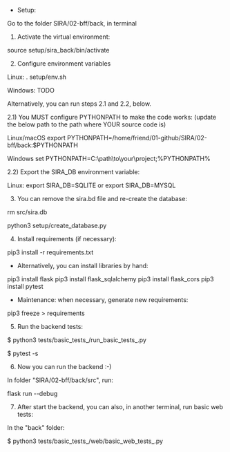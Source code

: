 * Setup:

Go to the folder SIRA/02-bff/back, in terminal

1) Activate the virtual environment:

source setup/sira_back/bin/activate

2) Configure environment variables

Linux:
. setup/env.sh

Windows:
TODO

Alternatively, you can run steps 2.1 and 2.2, below.

2.1) You MUST configure PYTHONPATH to make the code works: (update the below path to the path where YOUR source code is)

Linux/macOS
export PYTHONPATH=/home/friend/01-github/SIRA/02-bff/back:$PYTHONPATH

Windows
set PYTHONPATH=C:\path\to\your\project;%PYTHONPATH%

2.2) Export the SIRA_DB environment variable:

Linux:
export SIRA_DB=SQLITE
or
export SIRA_DB=MYSQL

3) You can remove the sira.bd file and re-create the database:

rm src/sira.db

python3 setup/create_database.py

4) Install requirements (if necessary):

pip3 install -r requirements.txt

* Alternatively, you can install libraries by hand:

pip3 install flask
pip3 install flask_sqlalchemy
pip3 install flask_cors
pip3 install pytest

* Maintenance: when necessary, generate new requirements:

pip3 freeze > requirements

5) Run the backend tests:

$ python3 tests/basic_tests_/run_basic_tests_.py

$ pytest -s

6) Now you can run the backend :-)

In folder "SIRA/02-bff/back/src", run:

flask run --debug

7) After start the backend, you can also, in another terminal, run basic web tests:

In the "back" folder:

$ python3 tests/basic_tests_/web/basic_web_tests_.py 
